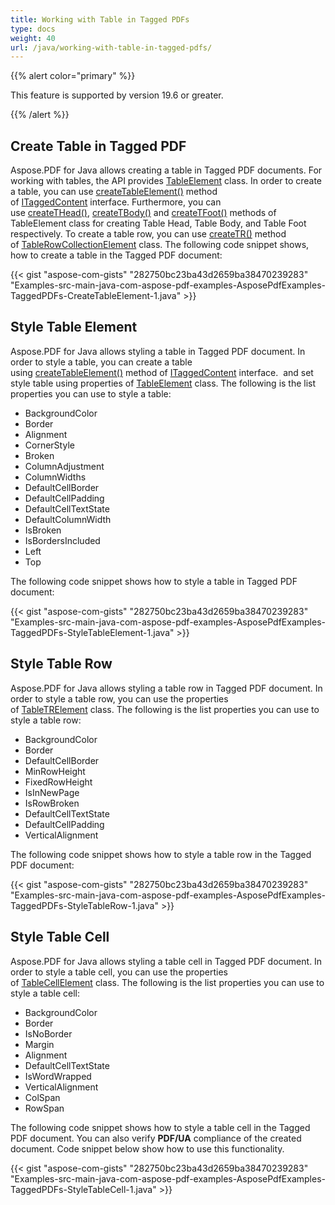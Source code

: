 ```yaml
---
title: Working with Table in Tagged PDFs
type: docs
weight: 40
url: /java/working-with-table-in-tagged-pdfs/
---
```


{{% alert color="primary" %}} 

This feature is supported by version 19.6 or greater.

{{% /alert %}} 
## **Create Table in Tagged PDF**
Aspose.PDF for Java allows creating a table in Tagged PDF documents. For working with tables, the API provides [TableElement](https://apireference.aspose.com/java/pdf/com.aspose.pdf.tagged.logicalstructure.elements.bls/TableElement) class. In order to create a table, you can use [createTableElement()](https://apireference.aspose.com/java/pdf/com.aspose.pdf.tagged/ITaggedContent#createTableElement--) method of [ITaggedContent](https://apireference.aspose.com/java/pdf/com.aspose.pdf.tagged/ITaggedContent) interface. Furthermore, you can use [createTHead()](https://apireference.aspose.com/java/pdf/com.aspose.pdf.tagged.logicalstructure.elements.bls/TableElement#createTHead--), [createTBody()](https://apireference.aspose.com/java/pdf/com.aspose.pdf.tagged.logicalstructure.elements.bls/TableElement#createTBody--) and [createTFoot()](https://apireference.aspose.com/java/pdf/com.aspose.pdf.tagged.logicalstructure.elements.bls/TableElement#createTFoot--) methods of TableElement class for creating Table Head, Table Body, and Table Foot respectively. To create a table row, you can use [createTR()](https://apireference.aspose.com/java/pdf/com.aspose.pdf.tagged.logicalstructure.elements.bls/TableRowCollectionElement#createTR--) method of [TableRowCollectionElement](https://apireference.aspose.com/java/pdf/com.aspose.pdf.tagged.logicalstructure.elements.bls/TableRowCollectionElement) class. The following code snippet shows, how to create a table in the Tagged PDF document: 

{{< gist "aspose-com-gists" "282750bc23ba43d2659ba38470239283" "Examples-src-main-java-com-aspose-pdf-examples-AsposePdfExamples-TaggedPDFs-CreateTableElement-1.java" >}}
## **Style Table Element**
Aspose.PDF for Java allows styling a table in Tagged PDF document. In order to style a table, you can create a table using [createTableElement()](https://apireference.aspose.com/java/pdf/com.aspose.pdf.tagged/ITaggedContent#createTableElement--) method of [ITaggedContent](https://apireference.aspose.com/java/pdf/com.aspose.pdf.tagged/ITaggedContent) interface.  and set style table using properties of [TableElement](https://apireference.aspose.com/java/pdf/com.aspose.pdf.tagged.logicalstructure.elements.bls/TableElement) class. The following is the list properties you can use to style a table:

- BackgroundColor
- Border
- Alignment
- CornerStyle
- Broken
- ColumnAdjustment
- ColumnWidths
- DefaultCellBorder
- DefaultCellPadding
- DefaultCellTextState
- DefaultColumnWidth
- IsBroken
- IsBordersIncluded
- Left
- Top

The following code snippet shows how to style a table in Tagged PDF document:



{{< gist "aspose-com-gists" "282750bc23ba43d2659ba38470239283" "Examples-src-main-java-com-aspose-pdf-examples-AsposePdfExamples-TaggedPDFs-StyleTableElement-1.java" >}}
## **Style Table Row**
Aspose.PDF for Java allows styling a table row in Tagged PDF document. In order to style a table row, you can use the properties of [TableTRElement](https://apireference.aspose.com/java/pdf/com.aspose.pdf.tagged.logicalstructure.elements.bls/TableTRElement) class. The following is the list properties you can use to style a table row:

- BackgroundColor
- Border
- DefaultCellBorder
- MinRowHeight
- FixedRowHeight
- IsInNewPage
- IsRowBroken
- DefaultCellTextState
- DefaultCellPadding
- VerticalAlignment

The following code snippet shows how to style a table row in the Tagged PDF document:



{{< gist "aspose-com-gists" "282750bc23ba43d2659ba38470239283" "Examples-src-main-java-com-aspose-pdf-examples-AsposePdfExamples-TaggedPDFs-StyleTableRow-1.java" >}}
## **Style Table Cell**
Aspose.PDF for Java allows styling a table cell in Tagged PDF document. In order to style a table cell, you can use the properties of [TableCellElement](https://apireference.aspose.com/java/pdf/com.aspose.pdf.tagged.logicalstructure.elements.bls/TableCellElement) class. The following is the list properties you can use to style a table cell:

- BackgroundColor
- Border
- IsNoBorder
- Margin
- Alignment
- DefaultCellTextState
- IsWordWrapped
- VerticalAlignment
- ColSpan
- RowSpan

The following code snippet shows how to style a table cell in the Tagged PDF document. You can also verify **PDF/UA** compliance of the created document. Code snippet below show how to use this functionality.

{{< gist "aspose-com-gists" "282750bc23ba43d2659ba38470239283" "Examples-src-main-java-com-aspose-pdf-examples-AsposePdfExamples-TaggedPDFs-StyleTableCell-1.java" >}}

